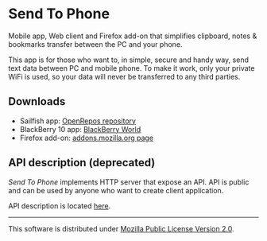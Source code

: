 # Send To Phone

Mobile app, Web client and Firefox add-on that simplifies clipboard,
notes & bookmarks transfer between the PC and your phone.

This app is for those who want to, in simple, secure and handy way,
send text data between PC and mobile phone.
To make it work, only your private WiFi is used,
so your data will never be transferred to any third parties.

## Downloads

* Sailfish app: [OpenRepos repository](https://openrepos.net/content/mkiol/send-phone)
* BlackBerry 10 app: [BlackBerry World](https://appworld.blackberry.com/webstore/content/59953449/?countrycode=PL&lang=en)
* Firefox add-on: [addons.mozilla.org page](https://addons.mozilla.org/firefox/addon/send-to-phone-jolla/)

## API description (deprecated)

*Send To Phone* implements HTTP server that expose an API.
API is public and can be used by anyone who want to create client application.

API description is located [here](https://github.com/mkiol/SendToJolla/blob/master/API.md).

---------------

This software is distributed under
[Mozilla Public License Version 2.0](https://www.mozilla.org/MPL/2.0/).
